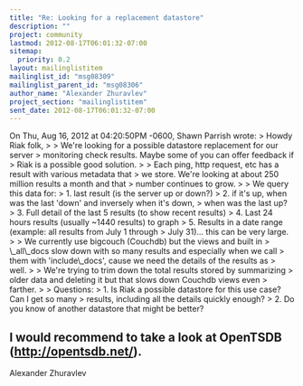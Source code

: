```yaml
---
title: "Re: Looking for a replacement datastore"
description: ""
project: community
lastmod: 2012-08-17T06:01:32-07:00
sitemap:
  priority: 0.2
layout: mailinglistitem
mailinglist_id: "msg08309"
mailinglist_parent_id: "msg08306"
author_name: "Alexander Zhuravlev"
project_section: "mailinglistitem"
sent_date: 2012-08-17T06:01:32-07:00
---
```



On Thu, Aug 16, 2012 at 04:20:50PM -0600, Shawn Parrish wrote:
&gt; Howdy Riak folk,
&gt; 
&gt; We're looking for a possible datastore replacement for our server
&gt; monitoring check results. Maybe some of you can offer feedback if
&gt; Riak is a possible good solution.
&gt; 
&gt; Each ping, http request, etc has a result with various metadata that
&gt; we store. We're looking at about 250 million results a month and that
&gt; number continues to grow.
&gt; 
&gt; We query this data for:
&gt; 1. last result (is the server up or down?)
&gt; 2. if it's up, when was the last 'down' and inversely when it's down,
&gt; when was the last up?
&gt; 3. Full detail of the last 5 results (to show recent results)
&gt; 4. Last 24 hours results (usually ~1440 results) to graph
&gt; 5. Results in a date range (example: all results from July 1 through
&gt; July 31)... this can be very large.
&gt; 
&gt; We currently use bigcouch (Couchdb) but the views and built in
&gt; \\_all\\_docs slow down with so many results and especially when we call
&gt; them with 'include\\_docs', cause we need the details of the results as
&gt; well.
&gt; 
&gt; We're trying to trim down the total results stored by summarizing
&gt; older data and deleting it but that slows down Couchdb views even
&gt; farther.
&gt; 
&gt; Questions:
&gt; 1. Is Riak a possible datastore for this use case? Can I get so many
&gt; results, including all the details quickly enough?
&gt; 2. Do you know of another datastore that might be better?

I would recommend to take a look at OpenTSDB (http://opentsdb.net/).
-- 
Alexander Zhuravlev

